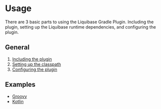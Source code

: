 # Usage

There are 3 basic parts to using the Liquibase Gradle Plugin.  Including the plugin, setting up the
Liquibase runtime dependencies, and configuring the plugin.  

## General

1. [Including the plugin](install.md)
2. [Setting up the classpath](classpath.md)
3. [Configuring the plugin](configuration.md)

## Examples

- [Groovy](dsl/groovy.md)
- [Kotlin](dsl/kotlin.md)

